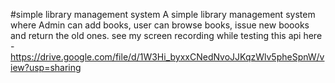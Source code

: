 #simple library management system
A simple library management system where Admin can add books, user can browse books, issue new boooks and return the old ones.
see my screen recording while testing this api here - https://drive.google.com/file/d/1W3Hi_byxxCNedNvoJJKqzWlv5pheSpnW/view?usp=sharing
